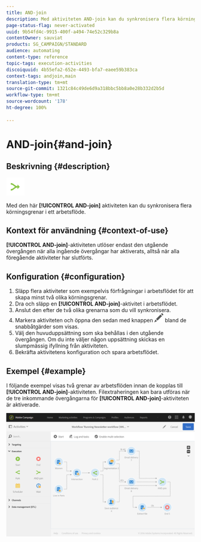 ```yaml
---
title: AND-join
description: Med aktiviteten AND-join kan du synkronisera flera körningsgrenar i ett arbetsflöde.
page-status-flag: never-activated
uuid: 9b54fd4c-9915-400f-a494-74e52c329b8a
contentOwner: sauviat
products: SG_CAMPAIGN/STANDARD
audience: automating
content-type: reference
topic-tags: execution-activities
discoiquuid: 4b55efa2-652e-4493-bfa7-eaee59b383ca
context-tags: andjoin,main
translation-type: tm+mt
source-git-commit: 1321c84c49de6d9a318bbc5bb8a0e28b332d2b5d
workflow-type: tm+mt
source-wordcount: '178'
ht-degree: 100%

---
```



# AND-join{#and-join}

## Beskrivning {#description}

![](assets/and_join.png)

Med den här **[!UICONTROL AND-join]** aktiviteten kan du synkronisera flera körningsgrenar i ett arbetsflöde.

## Kontext för användning {#context-of-use}

**[!UICONTROL AND-join]**-aktiviteten utlöser endast den utgående övergången när alla ingående övergångar har aktiverats, alltså när alla föregående aktiviteter har slutförts.  

## Konfiguration {#configuration}

1. Släpp flera aktiviteter som exempelvis förfrågningar i arbetsflödet för att skapa minst två olika körningsgrenar.
1. Dra och släpp en **[!UICONTROL AND-join]**-aktivitet i arbetsflödet.
1. Anslut den efter de två olika grenarna som du vill synkronisera.
1. Markera aktiviteten och öppna den sedan med knappen ![](assets/edit_darkgrey-24px.png) bland de snabbåtgärder som visas.
1. Välj den huvuduppsättning som ska behållas i den utgående övergången.  Om du inte väljer någon uppsättning skickas en slumpmässig ifyllning från aktiviteten.
1. Bekräfta aktivitetens konfiguration och spara arbetsflödet.

## Exempel {#example}

I följande exempel visas två grenar av arbetsflöden innan de kopplas till **[!UICONTROL AND-join]**-aktiviteten.  Filextraheringen kan bara utföras när de tre inkommande övergångarna för **[!UICONTROL AND-join]**-aktiviteten är aktiverade.

![](assets/wkf_and-join_example.png)

